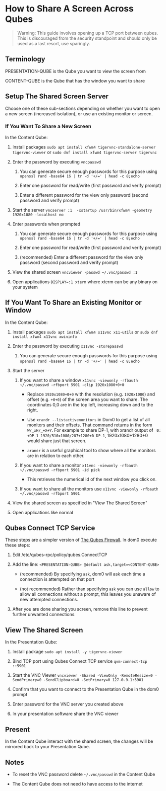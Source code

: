 
How to Share A Screen Across Qubes
==================================

> Warning:
> This guide involves opening up a TCP port between qubes. This is discouraged from the security standpoint and should only be used as a last resort, use sparingly.

## Terminology
PRESENTATION-QUBE is the Qube you want to view the screen from

CONTENT-QUBE is the Qube that has the window you want to share

## Setup The Shared Screen Server

Choose one of these sub-sections depending on whether you want to open a new screen (increased isolation), or use an existing monitor or screen.

### If You Want To Share a New Screen

In the Content Qube:

1. Install packages `sudo apt install xfwm4 tigervnc-standalone-server tigervnc-viewer` or `sudo dnf install xfwm4 tigervnc-server tigervnc`

2. Enter the password by executing `vncpasswd`

    1. You can generate secure enough passwords for this purpose using `openssl rand -base64 16 | tr -d '+/=' | head -c 8;echo`
    
    2. Enter one password for read/write (first password and verify prompt)

    3. Enter a different password for the view only password (second password and verify prompt)

2. Start the server `vncserver :1  -xstartup /usr/bin/xfwm4 -geometry 1920x1080 -localhost no`

3. Enter passwords when prompted

    1. You can generate secure enough passwords for this purpose using `openssl rand -base64 16 | tr -d '+/=' | head -c 8;echo`
    
    2. Enter one password for read/write (first password and verify prompt)

    3. (recommended) Enter a different password for the view only password (second password and verify prompt)

3. View the shared screen `vncviewer -passwd ~/.vnc/passwd :1`

4. Open applications `DISPLAY=:1 xterm` where xterm can be any binary on your system

## If You Want To Share an Existing Monitor or Window

In the Content Qube:

1. Install packages `sudo apt install xfwm4 x11vnc x11-utils` or `sudo dnf install xfwm4 x11vnc xwininfo`

2. Enter the password by executing `x11vnc -storepasswd`

    1. You can generate secure enough passwords for this purpose using `openssl rand -base64 16 | tr -d '+/=' | head -c 8;echo`

3. Start the server 
    
    1. If you want to share a window `x11vnc -viewonly -rfbauth ~/.vnc/passwd -rfbport 5901 -clip 1920x1080+0+0 `

        - Replace `1920x1080+0+0` with the resolution (e.g. `1920x1080`) and offset (e.g. `+0+0`) of the screen area you want to share. The coordinates 0,0 are in the top left, increasing down and to the right.

        - Use `xrandr --listactivemonitors` in Dom0 to get a list of all monitors and their offsets. That command returns in the form `W/_xH/_+X+Y`. For example to share DP-1, with xrandr output of ` 0: +DP-1 1920/510x1080/287+1280+0 DP-1`, 1920x1080+1280+0 would share just that screen.

        - `arandr` is a useful graphical tool to show where all the monitors are in relation to each other.

    2. If you want to share a monitor `x11vnc -viewonly -rfbauth ~/.vnc/passwd -rfbport 5901 -id pick`

        - This retrieves the numerical id of the next window you click on.

    3. If you want to share all the monitors use `x11vnc -viewonly -rfbauth ~/.vnc/passwd -rfbport 5901`

4. View the shared screen as specified in "View The Shared Screen"

5. Open applications like normal

## Qubes Connect TCP Service

These steps are a simpler version of [The Qubes Firewall](https://www.qubes-os.org/doc/firewall/#opening-a-single-tcp-port-to-other-network-isolated-qube). In dom0 execute these steps:

1. Edit /etc/qubes-rpc/policy/qubes.ConnectTCP 

2. Add the line: `<PRESENTATION-QUBE> @default ask,target=<CONTENT-QUBE>`

    - (recommended) By specifying `ask`, dom0 will ask each time a connection is attempted on that port

    - (not recommended) Rather than specifying `ask` you can use `allow` to allow all connections without a prompt, this leaves you unaware of new attempted connections.

3. After you are done sharing you screen, remove this line to prevent further unwanted connections

## View The Shared Screen

In the Presentation Qube:

1. Install package `sudo apt install -y tigervnc-viewer`

2. Bind TCP port using Qubes Connect TCP service `qvm-connect-tcp ::5901`

3. Start the VNC Viewer `vncviewer -Shared -ViewOnly -RemoteResize=0 -SendPrimary=0 -SendClipboard=0 -SetPrimary=0 127.0.0.1:5901`

4. Confirm that you want to connect to the Presentation Qube in the dom0 prompt

5. Enter password for the VNC server you created above

6. In your presentation software share the VNC viewer

## Present

In the Content Qube interact with the shared screen, the changes will be mirrored back to your Presentation Qube.

## Notes

- To reset the VNC password delete `~/.vnc/passwd` in the Content Qube

- The Content Qube does not need to have access to the internet